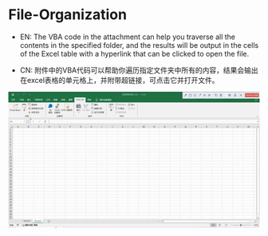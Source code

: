 # File-Organization
- EN: The VBA code in the attachment can help you traverse all the contents in the specified folder, and the results will be output in the cells of the Excel table with a hyperlink that can be clicked to open the file.

- CN: 附件中的VBA代码可以帮助你遍历指定文件夹中所有的内容，结果会输出在excel表格的单元格上，并附带超链接，可点击它并打开文件。

![gif](gif.gif)
